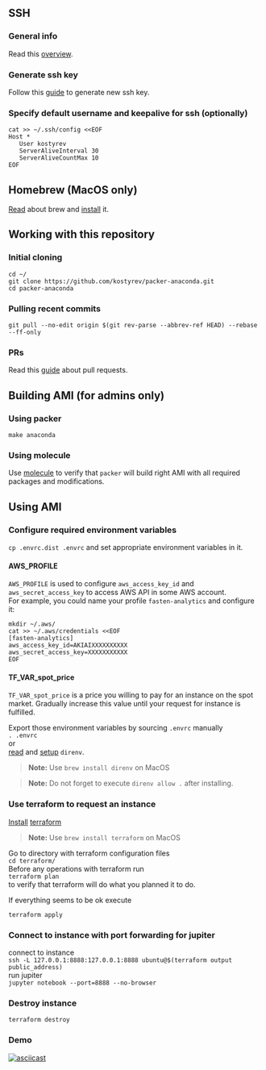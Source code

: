 ## SSH
### General info
Read this [overview](http://www.unixwiz.net/techtips/ssh-agent-forwarding.html).
### Generate ssh key
Follow this [guide](https://help.github.com/articles/generating-a-new-ssh-key-and-adding-it-to-the-ssh-agent/#platform-mac) to generate new ssh key.
### Specify default username and keepalive for ssh (optionally)
```
cat >> ~/.ssh/config <<EOF
Host *
   User kostyrev
   ServerAliveInterval 30
   ServerAliveCountMax 10
EOF
```
## Homebrew (MacOS only)
[Read](https://en.wikipedia.org/wiki/Homebrew_(package_management_software)) about brew and [install](https://brew.sh) it.

## Working with this repository
### Initial cloning
```
cd ~/
git clone https://github.com/kostyrev/packer-anaconda.git
cd packer-anaconda
```
### Pulling recent commits
`git pull --no-edit origin $(git rev-parse --abbrev-ref HEAD) --rebase --ff-only`

### PRs
Read this [guide](https://confluence.atlassian.com/bitbucket/work-with-pull-requests-223220593.html) about pull requests.

## Building AMI (for admins only)
### Using packer
```
make anaconda
```
### Using molecule
Use [molecule](https://molecule.readthedocs.io) to verify that `packer` will build right AMI with all required packages and modifications.

## Using AMI
### Configure required environment variables
`cp .envrc.dist .envrc`
and set appropriate environment variables in it.  

#### AWS_PROFILE
`AWS_PROFILE` is used to configure `aws_access_key_id` and `aws_secret_access_key` to access AWS API in some AWS account.  
For example, you could name your profile `fasten-analytics` and configure it:
```
mkdir ~/.aws/
cat >> ~/.aws/credentials <<EOF
[fasten-analytics]
aws_access_key_id=AKIAIXXXXXXXXXX
aws_secret_access_key=XXXXXXXXXXX
EOF
```
#### TF_VAR_spot_price
`TF_VAR_spot_price` is a price you willing to pay for an instance on the spot market.
Gradually increase this value until your request for instance is fulfilled.

Export those environment variables by sourcing `.envrc` manually  
`. .envrc`  
or  
[read](https://direnv.net) and [setup](https://github.com/direnv/direnv#setup) `direnv`.
> **Note:**
> Use `brew install direnv` on MacOS

> **Note:**
> Do not forget to execute `direnv allow .` after installing.

### Use terraform to request an instance
[Install](https://github.com/kostyrev/ansible-role-terraform) [terraform](https://www.terraform.io/)  
> **Note:**
> Use `brew install terraform` on MacOS

Go to directory with terraform configuration files  
`cd terraform/`  
Before any operations with terraform run  
`terraform plan`  
to verify that terraform will do what you planned it to do.

If everything seems to be ok execute
```
terraform apply
```

### Connect to instance with port forwarding for jupiter
connect to instance  
`ssh -L 127.0.0.1:8888:127.0.0.1:8888 ubuntu@$(terraform output public_address)`  
run jupiter  
`jupyter notebook --port=8888 --no-browser`

### Destroy instance
```
terraform destroy
```
### Demo
[![asciicast](https://asciinema.org/a/bfbhhuiwqi0zx6nrspu5mch4e.png)](https://asciinema.org/a/bfbhhuiwqi0zx6nrspu5mch4e)
